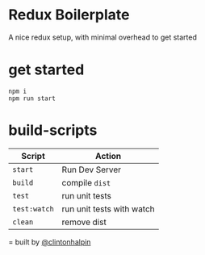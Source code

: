 # Redux Boilerplate
A nice redux setup, with minimal overhead to get started

# get started
```shell
npm i
npm run start
```

# build-scripts

| Script  | Action |
| ------------- | ------------- |
| `start`  | Run Dev Server  |
| `build`  | compile `dist`  |
| `test`  | run unit tests |
| `test:watch`  | run unit tests with watch |
| `clean`  | remove dist |

=
built by [@clintonhalpin](http://twitter.com/clintonhalpin)
